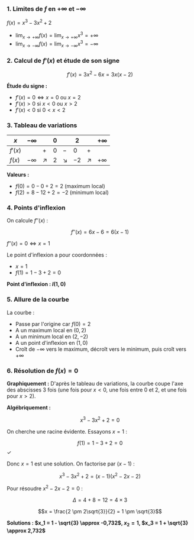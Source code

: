 ### 1. Limites de $f$ en $+\infty$ et $-\infty$

$f(x) = x^3 - 3x^2 + 2$

- $\lim_{x \to +\infty} f(x) = \lim_{x \to +\infty} x^3 = +\infty$
- $\lim_{x \to -\infty} f(x) = \lim_{x \to -\infty} x^3 = -\infty$

### 2. Calcul de $f'(x)$ et étude de son signe

$$f'(x) = 3x^2 - 6x = 3x(x - 2)$$

**Étude du signe :**

- $f'(x) = 0 \Leftrightarrow x = 0$ ou $x = 2$
- $f'(x) > 0$ si $x < 0$ ou $x > 2$
- $f'(x) < 0$ si $0 < x < 2$

### 3. Tableau de variations

| $x$        | $-\infty$ |     | $0$  |     | $2$  |     | $+\infty$ |
|------------|-----------|-----|------|-----|------|-----|-----------|
| $f'(x)$    |           | $+$ | $0$  | $-$ | $0$  | $+$ |           |
| $f(x)$     | $-\infty$ | ↗   | $2$  | ↘   | $-2$ | ↗   | $+\infty$ |

**Valeurs :**
- $f(0) = 0 - 0 + 2 = 2$ (maximum local)
- $f(2) = 8 - 12 + 2 = -2$ (minimum local)

### 4. Points d'inflexion

On calcule $f''(x)$ :

$$f''(x) = 6x - 6 = 6(x - 1)$$

$f''(x) = 0 \Leftrightarrow x = 1$

Le point d'inflexion a pour coordonnées :
- $x = 1$
- $f(1) = 1 - 3 + 2 = 0$

**Point d'inflexion : $I(1, 0)$**

### 5. Allure de la courbe

La courbe :
- Passe par l'origine car $f(0) = 2$
- A un maximum local en $(0, 2)$
- A un minimum local en $(2, -2)$
- A un point d'inflexion en $(1, 0)$
- Croît de $-\infty$ vers le maximum, décroît vers le minimum, puis croît vers $+\infty$

### 6. Résolution de $f(x) = 0$

**Graphiquement :** D'après le tableau de variations, la courbe coupe l'axe des abscisses 3 fois (une fois pour $x < 0$, une fois entre 0 et 2, et une fois pour $x > 2$).

**Algébriquement :**

$$x^3 - 3x^2 + 2 = 0$$

On cherche une racine évidente. Essayons $x = 1$ :

$$f(1) = 1 - 3 + 2 = 0$$ ✓

Donc $x = 1$ est une solution. On factorise par $(x - 1)$ :

$$x^3 - 3x^2 + 2 = (x - 1)(x^2 - 2x - 2)$$

Pour résoudre $x^2 - 2x - 2 = 0$ :

$$\Delta = 4 + 8 = 12 = 4 \times 3$$

$$x = \frac{2 \pm 2\sqrt{3}}{2} = 1 \pm \sqrt{3}$$

**Solutions : $x_1 = 1 - \sqrt{3} \approx -0,732$, $x_2 = 1$, $x_3 = 1 + \sqrt{3} \approx 2,732$**
